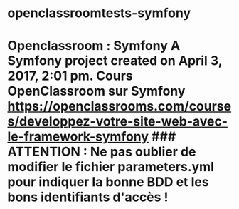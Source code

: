 # openclassroomtests-symfony
# Openclassroom : Symfony  A Symfony project created on April 3, 2017, 2:01 pm.  Cours OpenClassroom sur Symfony   https://openclassrooms.com/courses/developpez-votre-site-web-avec-le-framework-symfony  ### ATTENTION : Ne pas oublier de modifier le fichier parameters.yml pour indiquer la bonne BDD et les bons identifiants d'accès !
